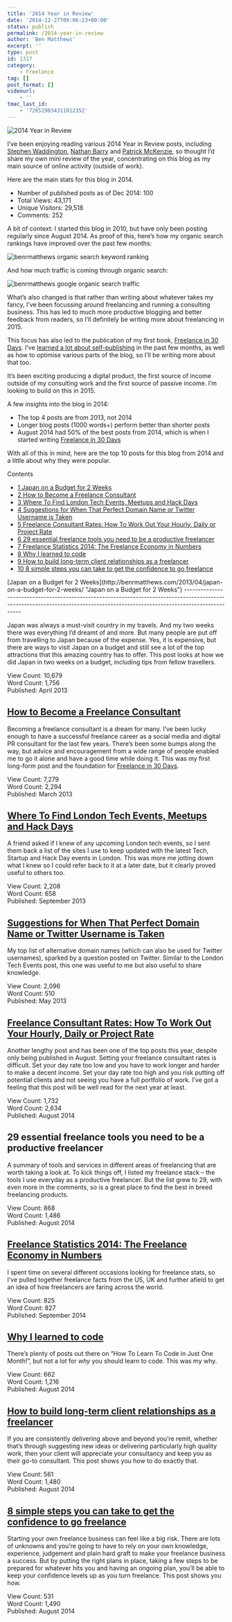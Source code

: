 ```yaml
---
title: '2014 Year in Review'
date: '2014-12-27T09:06:23+00:00'
status: publish
permalink: /2014-year-in-review
author: 'Ben Matthews'
excerpt: ''
type: post
id: 1317
category:
    - Freelance
tag: []
post_format: []
videourl:
    - ''
tmac_last_id:
    - '726529834311012352'
---
```

![2014 Year in Review](http://benrmatthews.com/wp-content/uploads/2014/12/Screen-Shot-2014-12-26-at-18.52.00-720x265.png)

I’ve been enjoying reading various 2014 Year in Review posts, including [Stephen Waddington](http://wadds.co.uk/2014/12/24/blogging-slog-top-10-posts-2014-lessons/), [Nathan Barry](http://nathanbarry.com/2014-review/) and [Patrick McKenzie](http://www.kalzumeus.com/2014/12/22/kalzumeus-software-year-in-review-2014/), so thought I’d share my own mini review of the year, concentrating on this blog as my main source of online activity (outside of work).

Here are the main stats for this blog in 2014.

- Number of published posts as of Dec 2014: 100
- Total Views: 43,171
- Unique Visitors: 29,518
- Comments: 252

A bit of context: I started this blog in 2010, but have only been posting regularly since August 2014. As proof of this, here’s how my organic search rankings have improved over the past few months:

![benrmatthews organic search keyword ranking](http://benrmatthews.com/wp-content/uploads/2014/12/Screen-Shot-2014-12-26-at-10.40.15.png)

And how much traffic is coming through organic search:

![benrmatthews google organic search traffic](http://benrmatthews.com/wp-content/uploads/2014/12/Screen-Shot-2014-12-24-at-10.56.35-720x122.png)

What’s also changed is that rather than writing about whatever takes my fancy, I’ve been focussing around freelancing and running a consulting business. This has led to much more productive blogging and better feedback from readers, so I’ll definitely be writing more about freelancing in 2015.

This focus has also led to the publication of my first book, [Freelance in 30 Days](http://benrmatthews.com/freelance-in-30-days/ "Freelance in 30 Days: Get the confidence and knowledge to succeed at going freelance"). I’ve [learned a lot about self-publishing](http://benrmatthews.com/2014/12/self-publishing-book-freelancing-100-days/ "Self-publishing a book on freelancing in 100 days") in the past few months, as well as how to optimise various parts of the blog, so I’ll be writing more about that too.

It’s been exciting producing a digital product, the first source of income outside of my consulting work and the first source of passive income. I’m looking to build on this in 2015.

A few insights into the blog in 2014:

- The top 4 posts are from 2013, not 2014
- Longer blog posts (1000 words+) perform better than shorter posts
- August 2014 had 50% of the best posts from 2014, which is when I started writing [Freelance in 30 Days](http://benrmatthews.com/freelance-in-30-days/ "Freelance in 30 Days: Get the confidence and knowledge to succeed at going freelance")

With all of this in mind, here are the top 10 posts for this blog from 2014 and a little about why they were popular.

<div class="no_bullets" id="toc_container">Contents

- [<span class="toc_number toc_depth_1">1</span> Japan on a Budget for 2 Weeks](#Japan_on_a_Budget_for_2_Weeks)
- [<span class="toc_number toc_depth_1">2</span> How to Become a Freelance Consultant](#How_to_Become_a_Freelance_Consultant)
- [<span class="toc_number toc_depth_1">3</span> Where To Find London Tech Events, Meetups and Hack Days](#Where_To_Find_London_Tech_Events_Meetups_and_Hack_Days)
- [<span class="toc_number toc_depth_1">4</span> Suggestions for When That Perfect Domain Name or Twitter Username is Taken](#Suggestions_for_When_That_Perfect_Domain_Name_or_Twitter_Username_is_Taken)
- [<span class="toc_number toc_depth_1">5</span> Freelance Consultant Rates: How To Work Out Your Hourly, Daily or Project Rate](#Freelance_Consultant_Rates_How_To_Work_Out_Your_Hourly_Daily_or_Project_Rate)
- [<span class="toc_number toc_depth_1">6</span> 29 essential freelance tools you need to be a productive freelancer](#29_essential_freelance_tools_you_need_to_be_a_productive_freelancer)
- [<span class="toc_number toc_depth_1">7</span> Freelance Statistics 2014: The Freelance Economy in Numbers](#Freelance_Statistics_2014_The_Freelance_Economy_in_Numbers)
- [<span class="toc_number toc_depth_1">8</span> Why I learned to code](#Why_I_learned_to_code)
- [<span class="toc_number toc_depth_1">9</span> How to build long-term client relationships as a freelancer](#How_to_build_long-term_client_relationships_as_a_freelancer)
- [<span class="toc_number toc_depth_1">10</span> 8 simple steps you can take to get the confidence to go freelance](#8_simple_steps_you_can_take_to_get_the_confidence_to_go_freelance)

</div><span id="Japan_on_a_Budget_for_2_Weeks">[Japan on a Budget for 2 Weeks](http://benrmatthews.com/2013/04/japan-on-a-budget-for-2-weeks/ "Japan on a Budget for 2 Weeks")</span>
-------------------------------------------------------------------------------------------------------------------------------------------------------------------------------

Japan was always a must-visit country in my travels. And my two weeks there was everything I’d dreamt of and more. But many people are put off from travelling to Japan because of the expense. Yes, it is expensive, but there are ways to visit Japan on a budget and still see a lot of the top attractions that this amazing country has to offer. This post looks at how we did Japan in two weeks on a budget, including tips from fellow travellers.

View Count: 10,679  
 Word Count: 1,756  
 Published: April 2013

<span id="How_to_Become_a_Freelance_Consultant">[How to Become a Freelance Consultant](http://benrmatthews.com/2013/03/freelance-consultant/ "How to Become a Freelance Consultant")</span>
-------------------------------------------------------------------------------------------------------------------------------------------------------------------------------------------

Becoming a freelance consultant is a dream for many. I’ve been lucky enough to have a successful freelance career as a social media and digital PR consultant for the last few years. There’s been some bumps along the way, but advice and encouragement from a wide range of people enabled me to go it alone and have a good time while doing it. This was my first long-form post and the foundation for [Freelance in 30 Days](http://benrmatthews.com/freelance-in-30-days/ "Freelance in 30 Days: Get the confidence and knowledge to succeed at going freelance").

View Count: 7,279  
 Word Count: 2,294  
 Published: March 2013

<span id="Where_To_Find_London_Tech_Events_Meetups_and_Hack_Days">[Where To Find London Tech Events, Meetups and Hack Days](http://benrmatthews.com/2013/09/london-tech-startup-hack-day-events/ "Where To Find London Tech Events, Meetups and Hack Days")</span>
------------------------------------------------------------------------------------------------------------------------------------------------------------------------------------------------------------------------------------------------------------------

A friend asked if I knew of any upcoming London tech events, so I sent them back a list of the sites I use to keep updated with the latest Tech, Startup and Hack Day events in London. This was more me jotting down what I knew so I could refer back to it at a later date, but it clearly proved useful to others too.

View Count: 2,208  
 Word Count: 658  
 Published: September 2013

<span id="Suggestions_for_When_That_Perfect_Domain_Name_or_Twitter_Username_is_Taken">[Suggestions for When That Perfect Domain Name or Twitter Username is Taken](http://benrmatthews.com/2013/05/suggestions-for-when-that-perfect-domain-name-is-taken/ "Suggestions for When That Perfect Domain Name or Twitter Username is Taken")</span>
-----------------------------------------------------------------------------------------------------------------------------------------------------------------------------------------------------------------------------------------------------------------------------------------------------------------------------------------------

My top list of alternative domain names (which can also be used for Twitter usernames), sparked by a question posted on Twitter. Similar to the London Tech Events post, this one was useful to me but also useful to share knowledge.

View Count: 2,096  
 Word Count: 510  
 Published: May 2013

<span id="Freelance_Consultant_Rates_How_To_Work_Out_Your_Hourly_Daily_or_Project_Rate">[Freelance Consultant Rates: How To Work Out Your Hourly, Daily or Project Rate](http://benrmatthews.com/2014/08/freelance-consultant-rates-how-to-work-out-your-hour-day-or-project-rate/ "Freelance Consultant Rates: How To Work Out Your Hourly, Daily or Project Rate")</span>
---------------------------------------------------------------------------------------------------------------------------------------------------------------------------------------------------------------------------------------------------------------------------------------------------------------------------------------------------------------------------

Another lengthy post and has been one of the top posts this year, despite only being published in August. Setting your freelance consultant rates is difficult. Set your day rate too low and you have to work longer and harder to make a decent income. Set your day rate too high and you risk putting off potential clients and not seeing you have a full portfolio of work. I’ve got a feeling that this post will be well read for the next year at least.

View Count: 1,732  
 Word Count: 2,634  
 Published: August 2014

<span id="29_essential_freelance_tools_you_need_to_be_a_productive_freelancer">29 essential freelance tools you need to be a productive freelancer</span>
---------------------------------------------------------------------------------------------------------------------------------------------------------

A summary of tools and services in different areas of freelancing that are worth taking a look at. To kick things off, I listed my freelance stack – the tools I use everyday as a productive freelancer. But the list grew to 29, with even more in the comments, so is a great place to find the best in breed freelancing products.

View Count: 868  
 Word Count: 1,486  
 Published: August 2014

<span id="Freelance_Statistics_2014_The_Freelance_Economy_in_Numbers">[Freelance Statistics 2014: The Freelance Economy in Numbers](http://benrmatthews.com/2014/09/freelance-statistics-2014/ "Freelance Statistics 2014: The Freelance Economy in Numbers")</span>
--------------------------------------------------------------------------------------------------------------------------------------------------------------------------------------------------------------------------------------------------------------------

I spent time on several different occasions looking for freelance stats, so I’ve pulled together freelance facts from the US, UK and further afield to get an idea of how freelancers are faring across the world.

View Count: 825  
 Word Count: 827  
 Published: September 2014

<span id="Why_I_learned_to_code">[Why I learned to code](http://benrmatthews.com/2014/08/learned-code/ "Why I Learned To Code")</span>
--------------------------------------------------------------------------------------------------------------------------------------

There’s plenty of posts out there on “How To Learn To Code in Just One Month!”, but not a lot for *why* you should learn to code. This was my why.

View Count: 662  
 Word Count: 1,216  
 Published: August 2014

<span id="How_to_build_long-term_client_relationships_as_a_freelancer">[How to build long-term client relationships as a freelancer](http://benrmatthews.com/2014/08/build-long-term-relationships-clients/ "How to build long-term client relationships as a freelancer")</span>
---------------------------------------------------------------------------------------------------------------------------------------------------------------------------------------------------------------------------------------------------------------------------------

If you are consistently delivering above and beyond you’re remit, whether that’s through suggesting new ideas or delivering particularly high quality work, then your client will appreciate your consultancy and keep you as their go-to consultant. This post shows you how to do exactly that.

View Count: 561  
 Word Count: 1,480  
 Published: August 2014

<span id="8_simple_steps_you_can_take_to_get_the_confidence_to_go_freelance">[8 simple steps you can take to get the confidence to go freelance](http://benrmatthews.com/2014/08/get-the-confidence-to-go-freelance/ "8 simple steps you can take to get the confidence to go freelance")</span>
------------------------------------------------------------------------------------------------------------------------------------------------------------------------------------------------------------------------------------------------------------------------------------------------

Starting your own freelance business can feel like a big risk. There are lots of unknowns and you’re going to have to rely on your own knowledge, experience, judgement and plain hard graft to make your freelance business a success. But by putting the right plans in place, taking a few steps to be prepared for whatever hits you and having an ongoing plan, you’ll be able to keep your confidence levels up as you turn freelance. This post shows you how.

View Count: 531  
 Word Count: 1,490  
 Published: August 2014